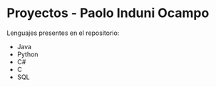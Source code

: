 # Proyectos - Paolo Induni Ocampo

Lenguajes presentes en el repositorio:

- Java
- Python
- C#
- C
- SQL
